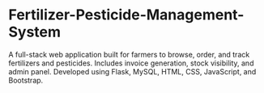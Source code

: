 # Fertilizer-Pesticide-Management-System
A full-stack web application built for farmers to browse, order, and track fertilizers and pesticides. Includes invoice generation, stock visibility, and admin panel. Developed using Flask, MySQL, HTML, CSS, JavaScript, and Bootstrap.

